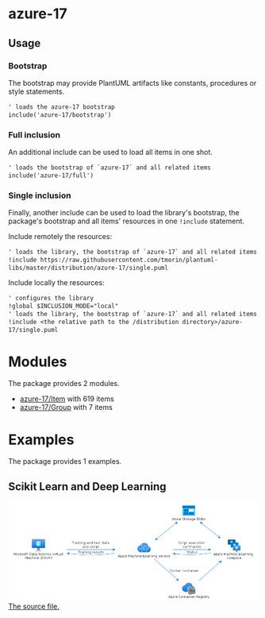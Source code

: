 # azure-17

## Usage

### Bootstrap

The bootstrap may provide PlantUML artifacts like constants, procedures or style statements.

```plantuml
' loads the azure-17 bootstrap
include('azure-17/bootstrap')
```

### Full inclusion

An additional include can be used to load all items in one shot.

 ```plantuml
' loads the bootstrap of `azure-17` and all related items
include('azure-17/full')
```

### Single inclusion

Finally, another include can be used to load the library's bootstrap, the package's bootstrap and all items' resources in one `!include` statement.

Include remotely the resources:
```plantuml
' loads the library, the bootstrap of `azure-17` and all related items
!include https://raw.githubusercontent.com/tmorin/plantuml-libs/master/distribution/azure-17/single.puml
```

Include locally the resources:
```plantuml
' configures the library
!global $INCLUSION_MODE="local"
' loads the library, the bootstrap of `azure-17` and all related items
!include <the relative path to the /distribution directory>/azure-17/single.puml
```




# Modules

The package provides 2 modules.

- [azure-17/Item](../azure-17/Item/README.md) with 619 items
- [azure-17/Group](../azure-17/Group/README.md) with 7 items



# Examples

The package provides 1 examples.

## Scikit Learn and Deep Learning

![Scikit Learn and Deep Learning](../azure-17/scikit_learn_and_deep_learning.png)<br>
[The source file.](../azure-17/scikit_learn_and_deep_learning.puml)



